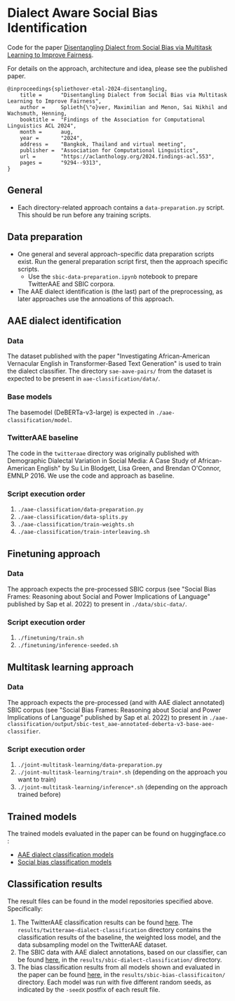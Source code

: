 Dialect Aware Social Bias Identification
========================================


Code for the paper [Disentangling Dialect from Social Bias via Multitask Learning to Improve Fairness](https://aclanthology.org/2024.findings-acl.553/).

For details on the approach, architecture and idea, please see the published paper.

```
@inproceedings{spliethover-etal-2024-disentangling,
    title =      "Disentangling Dialect from Social Bias via Multitask Learning to Improve Fairness",
    author =     Splieth{\"o}ver, Maximilian and Menon, Sai Nikhil and Wachsmuth, Henning,
    booktitle =  "Findings of the Association for Computational Linguistics ACL 2024",
    month =      aug,
    year =       "2024",
    address =    "Bangkok, Thailand and virtual meeting",
    publisher =  "Association for Computational Linguistics",
    url =        "https://aclanthology.org/2024.findings-acl.553",
    pages =      "9294--9313",
}
```


## General
- Each directory-related approach contains a `data-preparation.py` script. This should be run before any training scripts.

## Data preparation
- One general and several approach-specific data preparation scripts exist. Run the general preparation script first, then the approach specific scripts.
  - Use the `sbic-data-preparation.ipynb` notebook to prepare TwitterAAE and SBIC corpora.
- The AAE dialect identification is (the last) part of the preprocessing, as later approaches use the annoations of this approach.


## AAE dialect identification
### Data
The dataset published with the paper "Investigating African-American Vernacular English in Transformer-Based Text Generation" is used to train the dialect classifier. The directory `sae-aave-pairs/` from the dataset is expected to be present in `aae-classification/data/`.

### Base models
The basemodel (DeBERTa-v3-large) is expected in `./aae-classification/model`.

### TwitterAAE baseline
The code in the `twitteraae` directory was originally published with Demographic Dialectal Variation in Social Media: A Case Study of African-American English" by Su Lin Blodgett, Lisa Green, and Brendan O'Connor, EMNLP 2016.
We use the code and approach as baseline.

### Script execution order
1. `./aae-classification/data-preparation.py`
2. `./aae-classification/data-splits.py`
3. `./aae-classification/train-weights.sh`
4. `./aae-classification/train-interleaving.sh`


## Finetuning approach
### Data
The approach expects the pre-processed SBIC corpus (see "Social Bias Frames: Reasoning about Social and Power Implications of Language" published by Sap et al. 2022) to present in `./data/sbic-data/`.

### Script execution order
1. `./finetuning/train.sh`
2. `./finetuning/inference-seeded.sh`


## Multitask learning approach
### Data
The approach expects the pre-processed (and with AAE dialect annotated) SBIC corpus (see "Social Bias Frames: Reasoning about Social and Power Implications of Language" published by Sap et al. 2022) to present in `./aae-classification/output/sbic-test_aae-annotated-deberta-v3-base-aee-classifier`.

### Script execution order
1. `./joint-multitask-learning/data-preparation.py`
2. `./joint-multitask-learning/train*.sh` (depending on the approach you want to train)
3. `./joint-multitask-learning/inference*.sh` (depending on the approach trained before)


## Trained models
The trained models evaluated in the paper can be found on huggingface.co :

- [AAE dialect classification models](https://huggingface.co/webis/acl2024-aae-dialect-classification)
- [Social bias classification models](https://huggingface.co/webis/acl2024-social-bias-classification)


## Classification results
The result files can be found in the model repositories specified above. Specifically:

1. The TwitterAAE classification results can be found [here](https://huggingface.co/webis/acl2024-aae-dialect-classification/). The `results/twitteraae-dialect-classification` directory contains the classification results of the baseline, the weighted loss model, and the data subsampling model on the TwitterAAE dataset.
2. The SBIC data with AAE dialect annotations, based on our classifier, can be found [here](https://huggingface.co/webis/acl2024-social-bias-classification/), in the `results/sbic-dialect-classification/` directory.
3. The bias classification results from all models shown and evaluated in the paper can be found [here](https://huggingface.co/webis/acl2024-social-bias-classification/), in the `results/sbic-bias-classificaiton/` directory. Each model was run with five different random seeds, as indicated by the `-seedX` postfix of each result file.

